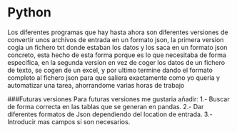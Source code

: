 # Python
Los diferentes programas que hay hasta ahora son diferentes versiones de convertir unos archivos de entrada en un formato json, la primera version cogia un fichero txt donde estaban los datos y los saca en un formato json concreto, esta hecho de esta forma porque es lo que necesitaba de forma especifica, en la segunda version en vez de coger los datos de un fichero de texto, se cogen de un excel, y por ultimo termine dando el formato completo al fichero json para que saliera exactamente como yo queria y automatizar una tarea, ahorrandome varias horas de trabajo

###Futuras versiones
Para futuras versiones me gustaria añadir:
1.- Buscar de forma correcta en las tablas que se generan en pandas.
2.- Dar diferentes formatos de Json dependiendo del location de entrada.
3.- Introducir mas campos si son necesarios.
